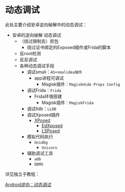 # 动态调试

此处主要介绍安卓逆向破解中的动态调试：

* 安卓的逆向破解 动态调试
  * （绕过限制去）抓包
    * 绕过证书绑定的Exposed插件或Frida的脚本
  * 反root检测
  * 反反调试
  * 各种动态调试手段
    * 调试smali：`AS+smalidea插件`
      * app进程可调试
        * Magisk插件：`MagiskHide Props Config`
    * 调试Frida：`Frida`
      * Frida环境搭建
        * Magisk插件：`MagiskFrida`
    * 调试lldb：`LLDB`
    * 调试Xposed插件
      * [XPosed](https://book.crifan.org/books/android_re_xposed_framework/website/)
        * [EdXposed](https://book.crifan.org/books/android_re_xposed_framework/website/install_xposed/edxposed_manager/)
        * [LSPosed](https://book.crifan.org/books/android_re_xposed_framework/website/install_xposed/lsposed/)
    * 模拟代码执行
      * `Unidbg`
        * `Unicorn`
    * 辅助调试工具
      * `adb`
      * `DDMS`

详见独立子教程：

[Android逆向：动态调试](https://book.crifan.org/books/android_re_dynamic_debug/website/)
